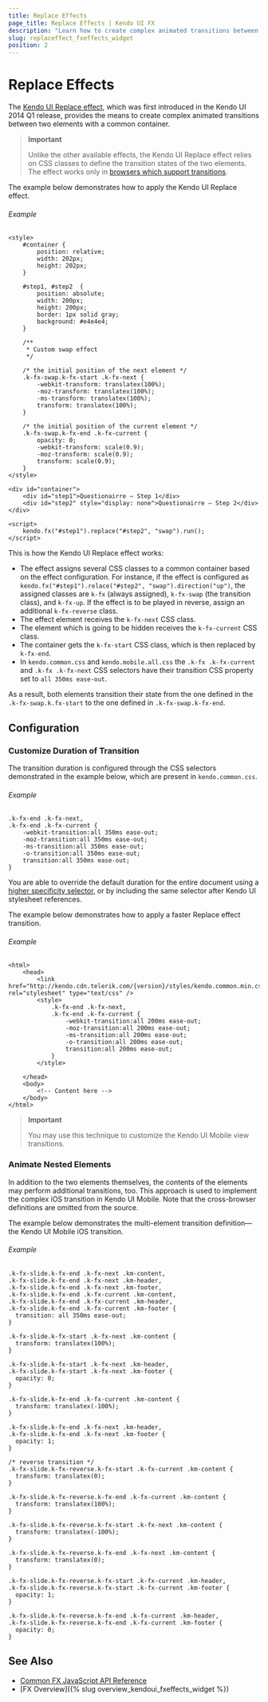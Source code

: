 ```yaml
---
title: Replace Effects
page_title: Replace Effects | Kendo UI FX
description: "Learn how to create complex animated transitions between two elements with a common container by using the Kendo UI Replace Effect."
slug: replaceffect_fxeffects_widget
position: 2
---
```


# Replace Effects

The [Kendo UI Replace effect](http://demos.telerik.com/kendo-ui/fx/replace), which was first introduced in the Kendo UI 2014 Q1 release, provides the means to create complex animated transitions between two elements with a common container.

> **Important**
>
> Unlike the other available effects, the Kendo UI Replace effect relies on CSS classes to define the transition states of the two elements. The effect works only in [browsers which support transitions](http://caniuse.com/css-transitions).

The example below demonstrates how to apply the Kendo UI Replace effect.

###### Example

    <style>
        #container {
            position: relative;
            width: 202px;
            height: 202px;
        }

        #step1, #step2  {
            position: absolute;
            width: 200px;
            height: 200px;
            border: 1px solid gray;
            background: #e4e4e4;
        }

        /**
         * Custom swap effect
         */

        /* the initial position of the next element */
        .k-fx-swap.k-fx-start .k-fx-next {
            -webkit-transform: translatex(100%);
            -moz-transform: translatex(100%);
            -ms-transform: translatex(100%);
            transform: translatex(100%);
        }

        /* the initial position of the current element */
        .k-fx-swap.k-fx-end .k-fx-current {
            opacity: 0;
            -webkit-transform: scale(0.9);
            -moz-transform: scale(0.9);
            transform: scale(0.9);
        }
    </style>

    <div id="container">
        <div id="step1">Questionairre – Step 1</div>
        <div id="step2" style="display: none">Questionairre – Step 2</div>
    </div>

    <script>
        kendo.fx("#step1").replace("#step2", "swap").run();
    </script>

<!--*-->

This is how the Kendo UI Replace effect works:

* The effect assigns several CSS classes to a common container based on the effect configuration. For instance, if the effect is configured as `kendo.fx("#step1").relace("#step2", "swap").direction("up")`, the assigned classes are `k-fx` (always assigned), `k-fx-swap` (the transition class), and `k-fx-up`. If the effect is to be played in reverse, assign an additional `k-fx-reverse` class.
* The effect element receives the `k-fx-next` CSS class.
* The element which is going to be hidden receives the `k-fx-current` CSS class.
* The container gets the `k-fx-start` CSS class, which is then replaced by `k-fx-end`.
* In `kendo.common.css` and `kendo.mobile.all.css` the `.k-fx .k-fx-current` and `.k-fx .k-fx-next` CSS selectors have their transition CSS property set to `all 350ms ease-out`.

As a result, both elements transition their state from the one defined in the `.k-fx-swap.k.fx-start` to the one defined in `.k-fx-swap.k-fx-end`.

## Configuration

### Customize Duration of Transition

The transition duration is configured through the CSS selectors demonstrated in the example below, which are present in `kendo.common.css`.

###### Example

    .k-fx-end .k-fx-next,
    .k-fx-end .k-fx-current {
        -webkit-transition:all 350ms ease-out;
        -moz-transition:all 350ms ease-out;
        -ms-transition:all 350ms ease-out;
        -o-transition:all 350ms ease-out;
        transition:all 350ms ease-out;
    }

You are able to override the default duration for the entire document using a [higher specificity selector](https://developer.mozilla.org/en-US/docs/Web/CSS/Specificity), or by including the same selector after Kendo UI stylesheet references.

The example below demonstrates how to apply a faster Replace effect transition.

###### Example

    <html>
        <head>
            <link href="http://kendo.cdn.telerik.com/{version}/styles/kendo.common.min.css" rel="stylesheet" type="text/css" />
            <style>
                .k-fx-end .k-fx-next,
                .k-fx-end .k-fx-current {
                    -webkit-transition:all 200ms ease-out;
                    -moz-transition:all 200ms ease-out;
                    -ms-transition:all 200ms ease-out;
                    -o-transition:all 200ms ease-out;
                    transition:all 200ms ease-out;
                }
            </style>

        </head>
        <body>
            <!-- Content here -->
        </body>
    </html>

> **Important**
>
> You may use this technique to customize the Kendo UI Mobile view transitions.

### Animate Nested Elements

In addition to the two elements themselves, the contents of the elements may perform additional transitions, too. This approach is used to implement the complex iOS transition in Kendo UI Mobile. Note that the cross-browser definitions are omitted from the source.

The example below demonstrates the multi-element transition definition&mdash;the Kendo UI Mobile iOS transition.

###### Example  

    .k-fx-slide.k-fx-end .k-fx-next .km-content,
    .k-fx-slide.k-fx-end .k-fx-next .km-header,
    .k-fx-slide.k-fx-end .k-fx-next .km-footer,
    .k-fx-slide.k-fx-end .k-fx-current .km-content,
    .k-fx-slide.k-fx-end .k-fx-current .km-header,
    .k-fx-slide.k-fx-end .k-fx-current .km-footer {
      transition: all 350ms ease-out;
    }

    .k-fx-slide.k-fx-start .k-fx-next .km-content {
      transform: translatex(100%);
    }

    .k-fx-slide.k-fx-start .k-fx-next .km-header,
    .k-fx-slide.k-fx-start .k-fx-next .km-footer {
      opacity: 0;
    }

    .k-fx-slide.k-fx-end .k-fx-current .km-content {
      transform: translatex(-100%);
    }

    .k-fx-slide.k-fx-end .k-fx-next .km-header,
    .k-fx-slide.k-fx-end .k-fx-next .km-footer {
      opacity: 1;
    }

    /* reverse transition */
    .k-fx-slide.k-fx-reverse.k-fx-start .k-fx-current .km-content {
      transform: translatex(0);
    }

    .k-fx-slide.k-fx-reverse.k-fx-end .k-fx-current .km-content {
      transform: translatex(100%);
    }

    .k-fx-slide.k-fx-reverse.k-fx-start .k-fx-next .km-content {
      transform: translatex(-100%);
    }

    .k-fx-slide.k-fx-reverse.k-fx-end .k-fx-next .km-content {
      transform: translatex(0);
    }

    .k-fx-slide.k-fx-reverse.k-fx-start .k-fx-current .km-header,
    .k-fx-slide.k-fx-reverse.k-fx-start .k-fx-current .km-footer {
      opacity: 1;
    }

    .k-fx-slide.k-fx-reverse.k-fx-end .k-fx-current .km-header,
    .k-fx-slide.k-fx-reverse.k-fx-end .k-fx-current .km-footer {
      opacity: 0;
    }
<!--*-->

## See Also

* [Common FX JavaScript API Reference](/api/javascript/effects/common)
* [FX Overview]({% slug overview_kendoui_fxeffects_widget %})
